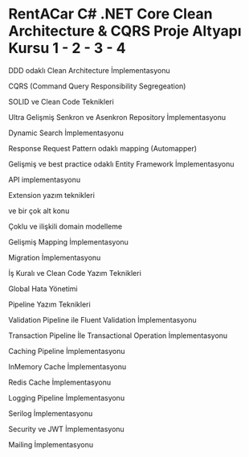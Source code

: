 # RentACar C# .NET Core Clean Architecture & CQRS Proje Altyapı Kursu 1 - 2 - 3 - 4
DDD odaklı Clean Architecture İmplementasyonu

CQRS (Command Query Responsibility Segregeation)

SOLID ve Clean Code Teknikleri

Ultra Gelişmiş Senkron ve Asenkron Repository İmplementasyonu

Dynamic Search İmplementasyonu

Response Request Pattern odaklı mapping (Automapper)

Gelişmiş ve best practice odaklı Entity Framework İmplementasyonu

API implementasyonu

Extension yazım teknikleri

ve bir çok alt konu

Çoklu ve ilişkili domain modelleme

Gelişmiş Mapping İmplementasyonu

Migration İmplementasyonu

İş Kuralı ve Clean Code Yazım Teknikleri

Global Hata Yönetimi

Pipeline Yazım Teknikleri

Validation Pipeline ile Fluent Validation İmplementasyonu

Transaction Pipeline İle Transactional Operation İmplementasyonu

Caching Pipeline İmplementasyonu

InMemory Cache İmplementasyonu

Redis Cache İmplementasyonu

Logging Pipeline İmplementasyonu

Serilog İmplementasyonu

Security ve JWT İmplementasyonu

Mailing İmplementasyonu
